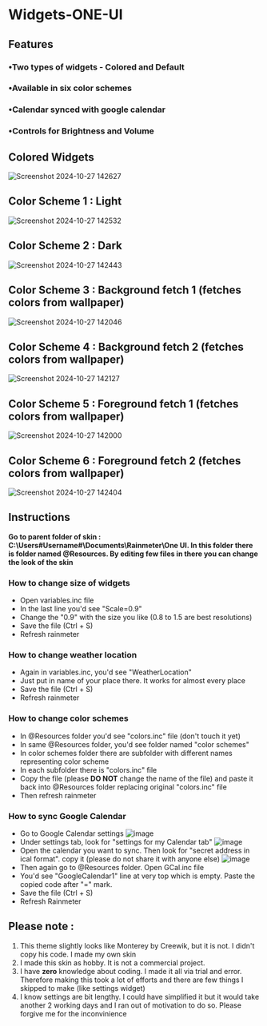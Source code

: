 # Widgets-ONE-UI
## Features
### •Two types of widgets - Colored and Default
### •Available in six color schemes
### •Calendar synced with google calendar
### •Controls for Brightness and Volume

## Colored Widgets
![Screenshot 2024-10-27 142627](https://github.com/user-attachments/assets/1ba16755-4fa8-4714-ae9b-293fd2241262)

## Color Scheme 1 : Light
![Screenshot 2024-10-27 142532](https://github.com/user-attachments/assets/524a4e31-0807-4925-a766-2260a9ce7fbc)

## Color Scheme 2 : Dark
![Screenshot 2024-10-27 142443](https://github.com/user-attachments/assets/5c4d6ac3-ea4c-4dcc-b410-7dfb0c5c6d17)

## Color Scheme 3 : Background fetch 1 (fetches colors from wallpaper)
![Screenshot 2024-10-27 142046](https://github.com/user-attachments/assets/1886eedc-4dc8-43a3-b2ed-12618937b42d)

## Color Scheme 4 : Background fetch 2 (fetches colors from wallpaper)
![Screenshot 2024-10-27 142127](https://github.com/user-attachments/assets/30881907-a7fb-47a7-b789-81a5e918b997)

## Color Scheme 5 : Foreground fetch 1 (fetches colors from wallpaper)
![Screenshot 2024-10-27 142000](https://github.com/user-attachments/assets/983ee4eb-2fbd-4519-9d50-376da7356c62)

## Color Scheme 6 : Foreground fetch 2 (fetches colors from wallpaper)
![Screenshot 2024-10-27 142404](https://github.com/user-attachments/assets/a77f772b-cae4-45e8-aea8-a533838cbfb1)

## Instructions
**Go to parent folder of skin : C:\Users\#Username#\Documents\Rainmeter\One UI. In this folder there is folder named @Resources. By editing few files in there you can change the look of the skin**
### How to change size of widgets
- Open variables.inc file
- In the last line you'd see "Scale=0.9"
- Change the "0.9" with the size you like (0.8 to 1.5 are best resolutions)
- Save the file (Ctrl + S)
- Refresh rainmeter

### How to change weather location
- Again in variables.inc, you'd see "WeatherLocation"
- Just put in name of your place there. It works for almost every place
- Save the file (Ctrl + S)
- Refresh rainmeter

### How to change color schemes
- In @Resources folder you'd see "colors.inc" file (don't touch it yet)
- In same @Resources folder, you'd see folder named "color schemes"
- In color schemes folder there are subfolder with different names representing color scheme
- In each subfolder there is "colors.inc" file
- Copy the file (please **DO NOT** change the name of the file) and paste it back into @Resources folder replacing original "colors.inc" file
- Then refresh rainmeter

### How to sync Google Calendar
- Go to Google Calendar settings ![image](https://github.com/user-attachments/assets/2a4890b8-cd8e-4df3-850c-8c8536503726)
- Under settings tab, look for "settings for my Calendar tab"
![image](https://github.com/user-attachments/assets/01f59fa9-f916-4a24-a3e5-5214d0cd9476)
- Open the calendar you want to sync. Then look for "secret address in ical format". copy it (please do not share it with anyone else) ![image](https://github.com/user-attachments/assets/4b72e47d-f3af-4f71-9913-119ccbc5b419)
- Then again go to @Resources folder. Open GCal.inc file
- You'd see "GoogleCalendar1" line at very top which is empty. Paste the copied code after "=" mark.
- Save the file (Ctrl + S)
- Refresh Rainmeter




## Please note : 
1. This theme slightly looks like Monterey by Creewik, but it is not. I didn't copy his code. I made my own skin
2. I made this skin as hobby. It is not a commercial project.
3. I have **zero** knowledge about coding. I made it all via trial and error. Therefore making this took a lot of efforts and there are few things I skipped to make (like settings widget)
4. I know settings are bit lengthy. I could have simplified it but it would take another 2 working days and I ran out of motivation to do so. Please forgive me for the inconvinience
